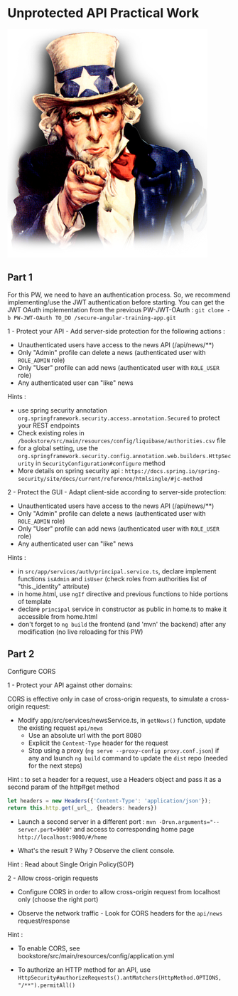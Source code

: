 # Unprotected API Practical Work

![pw](../../assets/uncle-pw.png)

## Part 1

For this PW, we need to have an authentication process. So, we recommend implementing/use the JWT authentication before starting.
You can get the JWT OAuth implementation from the previous PW-JWT-OAuth  : `git clone -b PW-JWT-OAuth TO_DO /secure-angular-training-app.git`

1 - Protect your API - Add server-side protection for the following actions :
- Unauthenticated users have access to the news API (/api/news/**)
- Only "Admin" profile can delete a news (authenticated user with `ROLE_ADMIN` role)
- Only "User" profile can add news (authenticated user with `ROLE_USER` role)
- Any authenticated user can "like" news

Hints : 
- use spring security annotation `org.springframework.security.access.annotation.Secured` to protect your REST endpoints
- Check existing roles in `/bookstore/src/main/resources/config/liquibase/authorities.csv` file
- for a global setting, use the `org.springframework.security.config.annotation.web.builders.HttpSecurity` in `SecurityConfiguration#configure` method
- More details on spring security api : `https://docs.spring.io/spring-security/site/docs/current/reference/htmlsingle/#jc-method`

2 - Protect the GUI  - Adapt client-side according to server-side protection:

- Unauthenticated users have access to the news API (/api/news/**)
- Only "Admin" profile can delete a news (authenticated user with `ROLE_ADMIN` role)
- Only "User" profile can add news (authenticated user with `ROLE_USER` role)
- Any authenticated user can "like" news

Hints : 
- in `src/app/services/auth/principal.service.ts`, declare implement functions `isAdmin` and `isUser` (check roles from authorities list of "this._identity" attribute)
- in home.html, use `ngIf` directive and previous functions to hide portions of template
- declare `principal` service in constructor as public in home.ts to make it accessible from home.html
- don't forget to `ng build` the frontend (and 'mvn' the backend) after any modification (no live reloading for this PW)


## Part 2

Configure CORS

1 - Protect your API against other domains:

CORS is effective only in case of cross-origin requests, to simulate a cross-origin request:
    
    
- Modify app/src/services/newsService.ts, in `getNews()` function, update the existing request `api/news`
    - Use an absolute url with the port 8080
    - Explicit the `Content-Type` header for the request
    - Stop using a proxy (`ng serve --proxy-config proxy.conf.json`) if any and launch `ng build` command to update the `dist` repo (needed for the next steps)
      
Hint : to set a header for a request, use a Headers object and pass it as a second param of the http#get method
``` typescript     
let headers = new Headers({'Content-Type': 'application/json'});
return this.http.get(_url_, {headers: headers}) 
```    

- Launch a second server in a different port : `mvn -Drun.arguments="--server.port=9000"` and access to corresponding home page `http://localhost:9000/#/home`
  
- What's the result ? Why ? Observe the client console. 
  
Hint : Read about Single Origin Policy(SOP)

2 - Allow cross-origin requests

- Configure CORS in order to allow cross-origin request from localhost only (choose the right port)
  
- Observe the network traffic - Look for CORS headers for the `api/news` request/response
  
Hint : 
- To enable CORS, see bookstore/src/main/resources/config/application.yml 
  
- To authorize an HTTP method for an API, use  `HttpSecurity#authorizeRequests().antMatchers(HttpMethod.OPTIONS, "/**").permitAll() `
